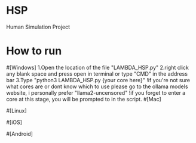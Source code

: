 # HSP
 Human Simulation Project

# How to run

#[Windows]
1.Open the location of the file "LAMBDA_HSP.py"
2.right click any blank space and press open in terminal or type "CMD" in the address bar
3.Type "python3 LAMBDA_HSP.py {your core here}"
!if you're not sure what cores are or dont know which to use please go to the ollama models website, i personally prefer "llama2-uncensored"
!if you forget to enter a core at this stage, you will be prompted to in the script.
#[Mac]


#[Linux]


#[iOS]


#[Android]

